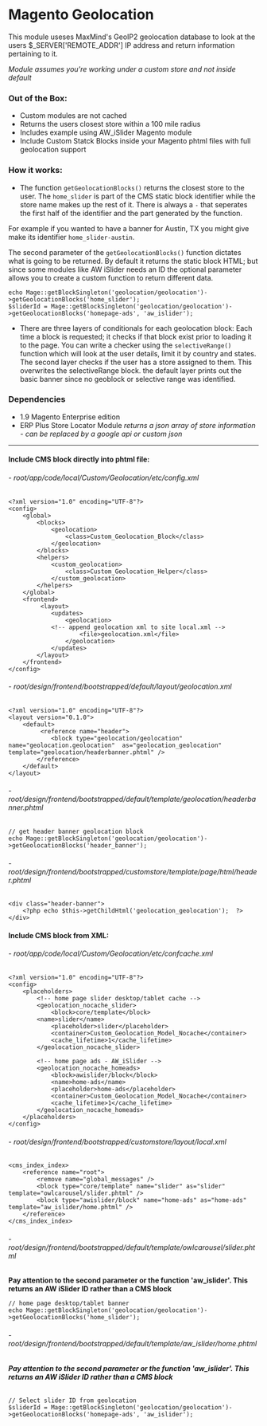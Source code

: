 # Magento Geolocation
This module useses MaxMind's GeoIP2 geolocation database to look at the users $_SERVER['REMOTE_ADDR'] IP address and return information pertaining to it.

*Module assumes you're working under a custom store and not inside default*

### Out of the Box:
- Custom modules are not cached
- Returns the users closest store within a 100 mile radius
- Includes example using AW_iSlider Magento module
- Include Custom Statck Blocks inside your Magento phtml files with full geolocation support

### How it works:
- The function ```getGeolocationBlocks()``` returns the closest store to the user. The ```home_slider``` is part of the CMS static block identifier while the store name makes up the rest of it. There is always a ```-``` that seperates the first half of the identifier and the part generated by the function.

For example if you wanted to have a banner for Austin, TX you might give make its identifier ```home_slider-austin```.

The second parameter of the ```getGeolocationBlocks()``` function dictates what is going to be returned. By default it returns the static block HTML; but since some modules like AW iSlider needs an ID the optional parameter allows you to create a custom function to return different data.
```
echo Mage::getBlockSingleton('geolocation/geolocation')->getGeolocationBlocks('home_slider');
$sliderId = Mage::getBlockSingleton('geolocation/geolocation')->getGeolocationBlocks('homepage-ads', 'aw_islider');
```

- There are three layers of conditionals for each geolocation block:
Each time a block is requested; it checks if that block exist prior to loading it to the page.
You can write a checker using the ```selectiveRange()``` function which will look at the user details, limit it by country and states.
The second layer checks if the user has a store assigned to them. This overwrites the selectiveRange block.
the default layer prints out the basic banner since no geoblock or selective range was identified.

### Dependencies
- 1.9 Magento Enterprise edition
- ERP Plus Store Locator Module *returns a json array of store information - can be replaced by a google api or custom json*

---

#### Include CMS block directly into phtml file:
###### - root/app/code/local/Custom/Geolocation/etc/config.xml
```
<?xml version="1.0" encoding="UTF-8"?>
<config>
	<global>
		<blocks>
            <geolocation>
                <class>Custom_Geolocation_Block</class>
            </geolocation>
        </blocks>
		<helpers>
			<custom_geolocation>
				<class>Custom_Geolocation_Helper</class>
			</custom_geolocation>
		</helpers>
	</global>
	<frontend>
         <layout>
            <updates>
                <geolocation>
		    <!-- append geolocation xml to site local.xml -->
                    <file>geolocation.xml</file>
                </geolocation>
            </updates>
        </layout>
    </frontend>
</config>
```
###### - root/design/frontend/bootstrapped/default/layout/geolocation.xml
```
<?xml version="1.0" encoding="UTF-8"?>
<layout version="0.1.0">
    <default>
         <reference name="header">
            <block type="geolocation/geolocation" name="geolocation.geolocation"  as="geolocation_geolocation" template="geolocation/headerbanner.phtml" />
        </reference>
    </default>
</layout>
```

###### - root/design/frontend/bootstrapped/default/template/geolocation/headerbanner.phtml
```
// get header banner geolocation block
echo Mage::getBlockSingleton('geolocation/geolocation')->getGeolocationBlocks('header_banner');
```

###### - root/design/frontend/bootstrapped/customstore/template/page/html/header.phtml
```
<div class="header-banner">
    <?php echo $this->getChildHtml('geolocation_geolocation');  ?>
</div>
```

#### Include CMS block from XML:
###### - root/app/code/local/Custom/Geolocation/etc/confcache.xml
```
<?xml version="1.0" encoding="UTF-8"?>
<config>
    <placeholders>
        <!-- home page slider desktop/tablet cache -->
        <geolocation_nocache_slider>
            <block>core/template</block>
	    <name>slider</name>
            <placeholder>slider</placeholder>
            <container>Custom_Geolocation_Model_Nocache</container>
            <cache_lifetime>1</cache_lifetime>
        </geolocation_nocache_slider>
	
        <!-- home page ads - AW_iSlider -->
        <geolocation_nocache_homeads>
            <block>awislider/block</block>
            <name>home-ads</name>
            <placeholder>home-ads</placeholder>
            <container>Custom_Geolocation_Model_Nocache</container>
            <cache_lifetime>1</cache_lifetime>
        </geolocation_nocache_homeads>
    </placeholders>
</config>
```

###### - root/design/frontend/bootstrapped/customstore/layout/local.xml
```
<cms_index_index>
    <reference name="root">
        <remove name="global_messages" />
        <block type="core/template" name="slider" as="slider"  template="owlcarousel/slider.phtml" />
        <block type="awislider/block" name="home-ads" as="home-ads" template="aw_islider/home.phtml" />
    </reference>
</cms_index_index>
```

###### - root/design/frontend/bootstrapped/default/template/owlcarousel/slider.phtml
**Pay attention to the second parameter or the function 'aw_islider'. This returns an AW iSlider ID rather than a CMS block**
```
// home page desktop/tablet banner
echo Mage::getBlockSingleton('geolocation/geolocation')->getGeolocationBlocks('home_slider');
```

###### - root/design/frontend/bootstrapped/default/template/aw_islider/home.phtml
###### **Pay attention to the second parameter or the function 'aw_islider'. This returns an AW iSlider ID rather than a CMS block**
```
// Select slider ID from geolocation
$sliderId = Mage::getBlockSingleton('geolocation/geolocation')->getGeolocationBlocks('homepage-ads', 'aw_islider');
```
